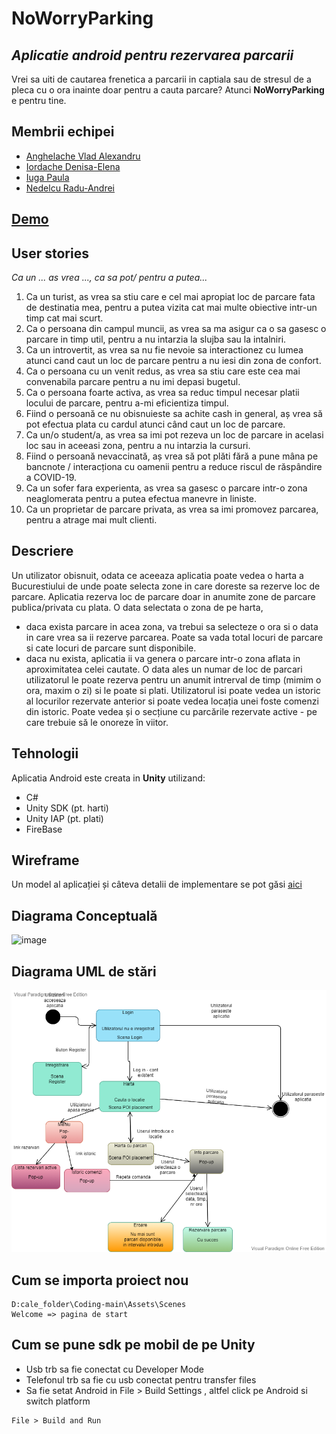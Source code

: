 # NoWorryParking 
## _Aplicatie android pentru rezervarea parcarii_

Vrei sa uiti de cautarea frenetica a parcarii in captiala sau de stresul de a pleca cu o ora inainte doar pentru a cauta parcare? Atunci **NoWorryParking** e pentru tine.

## Membrii echipei
* [Anghelache Vlad Alexandru](https://github.com/vladanghelache)
* [Iordache Denisa-Elena](https://github.com/denisaiordache)
* [Iuga Paula](https://github.com/iuga-paula)
* [Nedelcu Radu-Andrei](https://github.com/NedelcuRadu)

## [Demo](https://drive.google.com/drive/folders/1qRKax4kOPfzVm5NZvZRZZ_i4yyORVmpn?usp=sharing)

## User stories
_Ca un ... as vrea ..., ca sa pot/ pentru a putea..._
1. Ca un turist, as vrea  sa stiu care e cel mai apropiat loc de parcare fata de destinatia mea, pentru a putea vizita cat mai multe obiective intr-un timp cat mai scurt.
2. Ca o persoana din campul muncii, as vrea sa ma asigur ca o sa gasesc o parcare in timp util, pentru a nu intarzia la slujba sau la intalniri.
3. Ca un introvertit, as vrea sa nu fie nevoie sa interactionez cu lumea atunci cand caut un loc de parcare pentru a nu iesi din zona de confort.
4. Ca o persoana cu un venit redus, as vrea sa stiu care este cea mai convenabila parcare  pentru a nu imi depasi bugetul.
5. Ca o persoana foarte activa, as vrea sa reduc timpul necesar platii locului de parcare, pentru a-mi eficientiza timpul.
6. Fiind o persoană ce nu obisnuieste sa achite cash in general, aș vrea să pot efectua plata cu cardul atunci când caut un loc de parcare.
7. Ca un/o student/a, as vrea sa imi pot rezeva un loc de parcare in acelasi loc sau in aceeasi zona, pentru a nu intarzia la cursuri.
8. Fiind o persoană nevaccinată, aș vrea să pot plăti fără a pune mâna pe bancnote / interacționa cu oamenii pentru a reduce riscul de răspândire a COVID-19.
9. Ca un sofer fara experienta, as vrea sa gasesc o parcare intr-o zona neaglomerata pentru a putea efectua manevre in liniste.
10. Ca un proprietar de parcare privata, as vrea sa imi promovez parcarea, pentru a atrage mai mult clienti. 
<!--11. Ca un utilizator comun, as vrea sa fiu anuntat daca parcarea pe care am rezervat-o e ocupata de altcineva, pentru a putea alege alta in timp util.-->

## Descriere
Un utilizator obisnuit, odata ce aceeaza aplicatia poate vedea o harta a Bucurestiului de unde poate selecta zone in care doreste sa rezerve loc de parcare.
Aplicatia rezerva loc de parcare doar in anumite zone de parcare publica/privata cu plata.
O data selectata o zona de pe harta, 
  - daca exista parcare in acea zona, va trebui sa selecteze o ora si o data in care vrea sa ii rezerve parcarea. Poate sa vada total locuri de parcare si cate locuri de parcare sunt disponibile. 
  - daca nu exista, aplicatia ii va genera o parcare intr-o zona aflata in aproximitatea celei cautate.
O data ales un numar de loc de parcari utilizatorul le poate rezerva pentru un anumit intrerval de timp (mimim o ora, maxim o zi) si le poate si plati.
Utilizatorul isi poate vedea un istoric al locurilor rezervate anterior si poate vedea locația unei foste comenzi din istoric. Poate vedea și o secțiune cu parcările rezervate active - pe care trebuie să le onoreze în viitor.



## Tehnologii
Aplicatia Android este creata in **Unity** utilizand:
* C#
* Unity SDK (pt. harti)
* Unity IAP (pt. plati)
* FireBase


## Wireframe
Un model al aplicației și câteva detalii de implementare se pot găsi [aici](https://app.moqups.com/TB9tngLAkw/view)

## Diagrama Conceptuală
![image](https://user-images.githubusercontent.com/61518083/121806338-19626800-cc58-11eb-950e-e1dc76f2740e.png)

## Diagrama UML de stări
![bd](https://github.com/NoWorryParking/Coding/blob/main/NoWorryPStateDiagram.png)

## Cum se importa proiect nou
```
D:cale_folder\Coding-main\Assets\Scenes
Welcome => pagina de start
```

## Cum se pune sdk pe mobil de pe Unity
* Usb trb sa fie conectat cu Developer Mode
* Telefonul trb sa fie cu usb conectat pentru transfer files
* Sa fie setat Android in File > Build Settings , altfel click pe Android si switch platform
```
File > Build and Run

```
